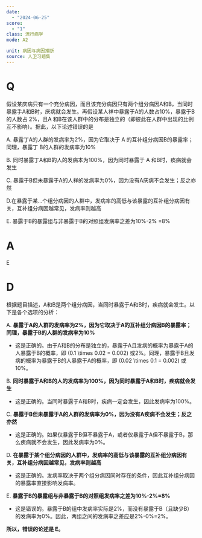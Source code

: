 ```yaml
---
date:
  - "2024-06-25"
score:
  - "1"
class: 流行病学
mode: A2

unit: 病因与病因推断
source: 人卫习题集
---
```



# Q
假设某庆病只有一个充分病因，而且该充分病因只有两个组分病因A和B，当同时暴露手A和B时，庆病就会发生。再假设某人祥中暴露于A的人数占10%，暴露于B的人数占 2%，且A 和B在该人群中的分布是独立的（即彼此在人群中出现的比例互不影响）。据此，以下论述错误的是

A. 暴露丁A的人群的发病率为2%，因为它取决于 A 的互补组分病因B的暴露率；同理，暴露丁 B的人群的发病率为10%

B. 同时暴露丁A和B的人的发病本为100%，因为同时暴露于 A 和B时，痪病就会发生

C. 暴露于B但未暴露于A的人祥的发病率为0%，因为没有A庆病不会发生；反之亦然

D.在暴露于某…个组分病因的人群中，发病率的高低与该暴露的互补组分病因有关，互补组分病因越常见，发病率则越高

E. 暴露于B的暴露组与非暴露于B的对照组发病率之差为10%-2% =8%

# A

E


# D
根据题目描述，A和B是两个组分病因，当同时暴露于A和B时，疾病就会发生。以下是各个选项的分析：

A. **暴露于A的人群的发病率为2%，因为它取决于A的互补组分病因B的暴露率；同理，暴露于B的人群的发病率为10%**

   - 这是正确的。由于A和B的分布是独立的，暴露于A且发病的概率为暴露于A的人暴露于B的概率，即 \(0.1 \times 0.02 = 0.002\) 或2%。同理，暴露于B且发病的概率为暴露于B的人暴露于A的概率，即 \(0.02 \times 0.1 = 0.002\) 或10%。

B. **同时暴露于A和B的人的发病率为100%，因为同时暴露于A和B时，疾病就会发生**

   - 这是正确的。当同时暴露于A和B时，疾病一定会发生，因此发病率为100%。

C. **暴露于B但未暴露于A的人群的发病率为0%，因为没有A疾病不会发生；反之亦然**

   - 这是正确的。如果仅暴露于B但不暴露于A，或者仅暴露于A但不暴露于B，那么疾病就不会发生，因此发病率为0%。

D. **在暴露于某个组分病因的人群中，发病率的高低与该暴露的互补组分病因有关，互补组分病因越常见，发病率则越高**

   - 这是正确的。发病率取决于两个组分病因同时存在的条件，因此互补组分病因的暴露率直接影响发病率。

E. **暴露于B的暴露组与非暴露于B的对照组发病率之差为10%-2%=8%**

   - 这是错误的。暴露于B的组中发病率实际是2%，而没有暴露于B（且缺少B）的发病率为0%。因此，两组之间的发病率之差应是2%-0%=2%。

**所以，错误的论述是 E。**